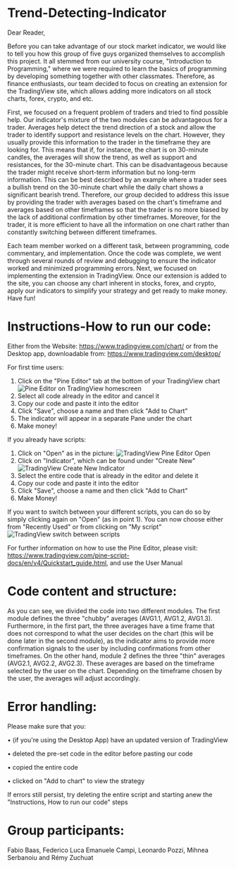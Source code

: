 # Trend-Detecting-Indicator
Dear Reader, 

Before you can take advantage of our stock market indicator, we would like to tell you how this group of five guys organized themselves to accomplish this project. It all stemmed from our university course, "Introduction to Programming," where we were required to learn the basics of programming by developing something together with other classmates. Therefore, as finance enthusiasts, our team decided to focus on creating an extension for the TradingView site, which allows adding more indicators on all stock charts, forex, crypto, and etc.

First, we focused on a frequent problem of traders and tried to find possible help. Our indicator's mixture of the two modules can be advantageous for a trader. Averages help detect the trend direction of a stock and allow the trader to identify support and resistance levels on the chart. However, they usually provide this information to the trader in the timeframe they are looking for. This means that if, for instance, the chart is on 30-minute candles, the averages will show the trend, as well as support and resistances, for the 30-minute chart. This can be disadvantageous because the trader might receive short-term information but no long-term information. This can be best described by an example where a trader sees a bullish trend on the 30-minute chart while the daily chart shows a significant bearish trend. Therefore, our group decided to address this issue by providing the trader with  averages based on the chart's timeframe and averages based on other timeframes so that the trader is no more biased by the lack of additional confirmation by other timeframes. Moreover, for the trader, it is more efficient to have all the information on one chart rather than constantly switching between different timeframes.

Each team member worked on a different task, between programming, code commentary, and implementation. Once the code was complete, we went through several rounds of review and debugging to ensure the indicator worked and minimized programming errors. Next, we focused on implementing the extension in TradingView. Once our extension is added to the site, you can choose any chart inherent in stocks, forex, and crypto, apply our indicators to simplify your strategy and get ready to make money. Have fun!

# Instructions-How to run our code:
Either from the Website: https://www.tradingview.com/chart/ or from the Desktop app, downloadable from: https://www.tradingview.com/desktop/

For first time users:
1. Click on the "Pine Editor" tab at the bottom of your TradingView chart ![Pine Editor on TradingView homescreen](https://user-images.githubusercontent.com/119878846/208310345-b82edf52-ad16-4ced-8206-4ed9fe38f8b5.png)
2. Select all code already in the editor and cancel it
3. Copy our code and paste it into the editor
4. Click "Save", choose a name and then click "Add to Chart"
5. The indicator will appear in a separate Pane under the chart
6. Make money!

If you already have scripts:
1. Click on "Open" as in the picture: ![TradingView Pine Editor Open](https://user-images.githubusercontent.com/119878846/208376735-66f19cd8-7cae-4b72-a6a3-cd18bd20aa57.png)
2. Click on "Indicator", which can be found under "Create New" ![TradingView Create New Indicator](https://user-images.githubusercontent.com/119878846/208376927-19e0136c-ef78-4fd8-99e3-208327c196d0.png)
3. Select the entire code that is already in the editor and delete it
4. Copy our code and paste it into the editor
5. Click "Save", choose a name and then click "Add to Chart"
6. Make Money!

If you want to switch between your different scripts, you can do so by simply clicking
again on "Open" (as in point 1). You can now choose either from "Recently Used" or from
clicking on "My script"![TradingView switch between scripts](https://user-images.githubusercontent.com/119878846/208377781-cd0d05e6-10c7-4118-8568-3bb8ccbeb7f6.png)

For further information on how to use the Pine Editor, please visit: https://www.tradingview.com/pine-script-docs/en/v4/Quickstart_guide.html,
and use the User Manual

# Code content and structure:
As you can see, we divided the code into two different modules. The first module defines the three "chubby" averages (AVG1.1, AVG1.2, AVG1.3). Furthermore, in the first part, the three averages have a time frame that does not correspond to what the user decides on the chart (this will be done later in the second module), as the indicator aims to provide more confirmation signals to the user by including confirmations from other timeframes.
On the other hand, module 2 defines the three "thin" averages (AVG2.1, AVG2.2, AVG2.3). These averages are based on the timeframe selected by the user on the chart. Depending on the timeframe chosen by the user, the averages will adjust accordingly.

# Error handling: 
Please make sure that you:

• (if you're using the Desktop App) have an updated version of TradingView

• deleted the pre-set code in the editor before pasting our code

• copied the entire code

• clicked on "Add to chart" to view the strategy

If errors still persist, try deleting the entire script and starting anew the "Instructions, How to run our code" steps

# Group participants:
Fabio Baas, Federico Luca Emanuele Campi, Leonardo Pozzi, Mihnea Serbanoiu and Rémy Zuchuat

